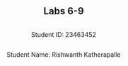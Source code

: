 ﻿<div style="display: flex; flex-direction: column; justify-content: center; align-items: center; height: 100vh;">

  <h2>Labs 6-9</h2>
  
  <p>Student ID: 23463452</p>
  <p>Student Name: Rishwanth Katherapalle</p>

</div>

# Lab 6

## Set up an EC2 instance

### [1] Create an EC2 micro instance with Ubuntu and SSH into it. 


### [2] Install the Python 3 virtual environment package. 


### [3] Access a directory 


### [4] Set up a virtual environment


### [5] Activate the virtual environment


### [6] Install nginx


### [7] Configure nginx


### [8] Restart nginx


### [9] Access your EC2 instance


## Set up Django inside the created EC2 instance

### [1] Edit the following files (create them if not exist)


### [2] Run the web server again


### [3] Access the EC2 instance


## Set up an ALB

### [1] Create an application load balancer


### [2] Health check


### [3] Access


<div style="page-break-after: always;"></div>

# Lab 7

## Set up an EC2 instance

## Install and configure Fabric

## Use Fabric for automation

<div style="page-break-after: always;"></div>

# Lab 8

## [1]Create a Dockerfile and build a Docker image

**Step 1**
Make a directory for your lab: " mkdir lab8 " and then go into that directory: " cd lab8 ".

**Step 2**
Create your Dockerfile: 

```
nano Dockerfile
```

Then paste the below script into it and then CTRL+X, Y, ENTER to save it.

```
FROM python:3.10

RUN pip install jupyter boto3 sagemaker awscli
RUN mkdir /notebook

# Use a sample access token
ENV JUPYTER_ENABLE_LAB=yes
ENV JUPYTER_TOKEN="CITS5503"

# Allow access from ALL IPs
RUN jupyter notebook --generate-config
RUN echo "c.NotebookApp.ip = '0.0.0.0'" >> /root/.jupyter/jupyter_notebook_config.py

# Copy the ipynb file
RUN wget -P /notebook https://raw.githubusercontent.com/zhangzhics/CITS5503_Sem2/master/Labs/src/LabAI.ipynb

WORKDIR /notebook
EXPOSE 8888

CMD ["jupyter", "notebook", "--ip=0.0.0.0", "--port=8888", "--no-browser", "--allow-root"]

```
**Step 3**
Now build the dockerfile using:

```
docker build -t YOUR_STUDENT_NUMBER-lab8 .
```
**Note:** Replace student_number with your own.

**Step 4**
After the above script finishes without errors, you can test your image locally by running:

```
docker run -p 8888:8888 YOUR_STUDENT_NUMBER-lab8
```

You can go to 127.0.0.1:8888 to check if a notebook file has been downloaded successfully.

<img width="1919" height="1059" alt="image" src="https://github.com/user-attachments/assets/998e007f-ba8d-49cd-9209-94467a7c2be1" />

The token is **"CITS5503"** as coded in the above script.

<img width="1919" height="518" alt="Screenshot 2025-10-13 134927" src="https://github.com/user-attachments/assets/f7d89e5d-d518-484f-924a-98f81c0b232e" />


## [2]Prepare ECR via Boto3 scripts on your local machine

### ECR
**Step 1**
Now we use this Boto3 script to create a ECR repository:

```
nano create_ecr_repo.py
```

Then paste the below script into it and then CTRL+X, Y, ENTER to save it.

```
import boto3

def create_or_check_repository(repository_name):
    ecr_client = boto3.client('ecr')
    try:
        response = ecr_client.describe_repositories(repositoryNames=[repository_name])
        repository_uri = response['repositories'][0]['repositoryUri']
    except ecr_client.exceptions.RepositoryNotFoundException:
        response = ecr_client.create_repository(repositoryName=repository_name)
        repository_uri = response['repository']['repositoryUri']
    return repository_uri


repository_name = 'YOUR_STUDENT_NUMBER' + '_ecr_repo'
repository_uri = create_or_check_repository(repository_name)
print("ECR URI:", repository_uri)
```
**Note:** Replace student_number with your own.

Then run the script:  **python3 create_ecr_repo.py**

This gives you a **ECR URI**, and you need use this uri to push your Dockerfile into the ECR repository.

**Step 2**
The following code uses the AWS Boto3 to obtain an authorisation token from AWS ECR, decodes it to retrieve the username and password, 
and then generates a Docker login command. This allows the user to log into ECR using the produced command, enabling them to push and pull Docker images.

To get the Docker token:

```
nano create_docker_login_cmd_ecr.py
```
Then paste the below script into it and then CTRL+X, Y, ENTER to save it.

```
import boto3
import base64
def get_docker_login_cmd():
    ecr_client = boto3.client('ecr')
    token = ecr_client.get_authorization_token()
    username, password = base64.b64decode(token['authorizationData'][0]['authorizationToken']).decode().split(':')
    registry = token['authorizationData'][0]['proxyEndpoint']
    return f"docker login -u {username} -p {password} {registry}"

print(get_docker_login_cmd())
```

Run the script: **python3 create_docker_login_cmd_ecr.py**

You will get the command to grant the Docker access to the ECR repo. You have to run the output command from the 
script above in your terminal, and you will get "Login Succeeded" from the terminal if it goes well.

<img width="1898" height="854" alt="Screenshot 2025-10-13 140902" src="https://github.com/user-attachments/assets/33bbb5f6-4700-43d7-b713-3dc3a94e699e" />


**NOTE**: If you're using WSL 2, DNS often breaks and returns an error message such as "no such host". If so, try this:
- Edit your WSL resolv.conf:
  
```bash
sudo rm /etc/resolv.conf
echo "nameserver 8.8.8.8" | sudo tee /etc/resolv.conf
sudo chattr +i /etc/resolv.conf
```
- Restart WSL2

## [3]Push a local Docker image onto ECR

Once you see the "Login Succeeded" message, you tag and push your local Docker image to your ECR repository via terminal. To tag your image as the latest version, do:

```
docker tag YOUR_STUDENT_NUMBER-lab8:latest YOUR_ECR_URI:latest
```
Replace your student number.

Then push to your ECR:

```
docker push YOUR_ECR_URI:latest
```
**YOUR_ECR_URI** is the one we get from the above step.

<img width="1887" height="392" alt="Screenshot 2025-10-13 140930" src="https://github.com/user-attachments/assets/76e316cb-3ce6-4035-8143-69a9c0e67b7e" />

The step above takes some time to upload, which depends on your internet connection.

<img width="1919" height="526" alt="Screenshot 2025-10-13 140945" src="https://github.com/user-attachments/assets/18e39dc9-5262-4ea6-9840-573344aafd00" />


## [4]Deploy your Docker image onto ECS


### Create a task definition for an ECS task:

To inject environment variables into your ECS task, add an environment field in your container definition as follows:

**Step 1**

```
nano create_task_def_ecs.py
```
Then paste the below script into it and then CTRL+X, Y, ENTER to save it.
Replace student number with your own number and ECR_URI from the above steps

```
import boto3

def create_ecs_task_definition(
    client, image_uri, account_id, task_role_name, execution_role_name, student_id,
    environment_dict=None,port=8888, cpu='256', memory='512'
):
    task_role_arn = f'arn:aws:iam::{account_id}:role/{task_role_name}'
    execution_role_arn = f'arn:aws:iam::{account_id}:role/{execution_role_name}'

    env_list = [{'name': k, 'value': v} for k, v in (environment_dict or {}).items()]
    
    response = client.register_task_definition(
        family=f'{student_id}-task-family',
        networkMode='awsvpc',
        requiresCompatibilities=['FARGATE'],
        cpu=cpu,
        memory=memory,
        taskRoleArn=task_role_arn,
        executionRoleArn=execution_role_arn,
        containerDefinitions=[
            {
                'name': f'{student_id}-container',
                'image': image_uri,
                'essential': True,
                'portMappings': [
                    {
                        'containerPort': port,
                        'hostPort': port,
                        'protocol': 'tcp'
                    },
                ]
            },
        ],
    )
    return response

account_id = '489389878001'
student_id = "YOUR_STUDENT_NUMBER"
task_role_name = 'SageMakerRole'
execution_role_name = 'ecsTaskExecutionRole'
image_uri = 'YOUR_ECR_URI'


ecs_client = boto3.client('ecs')

task_definition = create_ecs_task_definition(
    ecs_client,
    image_uri,
    account_id,
    task_role_name,
    execution_role_name,
    student_id,
    port=8888                      
)
print("Task Definition ARN:", task_definition['taskDefinition']['taskDefinitionArn'])

```
**Step 2**
Run the script: **python3 create_task_def_ecs.py**

The printed task definition ARN is used for the next step.

<img width="1201" height="104" alt="Screenshot 2025-10-13 142844" src="https://github.com/user-attachments/assets/4e6eadb2-d573-4603-9513-703cfdb6777b" />


### [5]Create an ECS service:

**Step1**
First, create a cluster then create an ECS service:

```
nano create_ecs_service.py
```
Then paste the below script into it and then CTRL+X, Y, ENTER to save it.
Replace student number with your own number and ECR_URI from the above steps

```
import boto3

def create_ecs_cluster(client, cluster_name):
    response = client.create_cluster(
        clusterName=cluster_name
    )
    return response

def create_ecs_service(client, cluster_name, service_name, task_definition, subnet_ids, security_group_ids):
    response = client.create_service(
        cluster=cluster_name,
        serviceName=service_name,
        taskDefinition=task_definition,
        desiredCount=1,
        launchType='FARGATE',
        networkConfiguration={
            'awsvpcConfiguration': {
                'subnets': subnet_ids,
                'securityGroups': security_group_ids,
                'assignPublicIp': 'ENABLED'
            }
        },
        deploymentConfiguration={
            'maximumPercent': 200,
            'minimumHealthyPercent': 100
        }
    )
    return response

#This function is to check when the service becomes stable
def wait_for_service_stability(client, cluster_name, service_name):
    waiter = client.get_waiter('services_stable')
    waiter.wait(cluster=cluster_name, services=[service_name])

ecs_client = boto3.client('ecs')

student_id = "YOUR_STUDENT_NUMBER"
ECR_image_uri = 'YOUR_ECR_URI'

cluster_name = student_id + '-cluster'
create_ecs_cluster(ecs_client, cluster_name)

service_name = student_id + '-service'
task_definition = 'YOUR_TASK_DEFINITION_ARN'
subnet_id_1= 'YOUR_SUBNET_ID_1'
subnet_id_2= 'YOUR_SUBNET_ID_2'
subnet_id_3= 'YOUR_SUBNET_ID_3'

subnet_ids = [subnet_id_1, subnet_id_2, subnet_id_3]
security_group_ids = ['YOUR_SECURITY_GROUP_ID']

ecs_client = boto3.client('ecs')

service_response = create_ecs_service(ecs_client, cluster_name, service_name, task_definition, subnet_ids, security_group_ids)
print(f'ECS Service created: {service_response["service"]["serviceArn"]}')

print(f'Waiting for service {service_name} to become stable...')
wait_for_service_stability(ecs_client, cluster_name, service_name)
print(f'Service {service_name} is now stable.')

```

**Step 2**  
Security Group setup (via Console)
Go to VPC → Security Groups → Create security group

Name: ecs-lab8-sg
VPC: default

Inbound rules:
Type: Custom TCP, Port: 8888, Source: 0.0.0.0/0

Outbound rules:
Type: HTTPS, Port: 443, Destination: 0.0.0.0/0

Copy the Security Group ID (e.g. sg-0abcd1234ef567890) for the above code.

**Step 3** — Find your subnet IDs

In AWS Console:

Navigate to VPC → Subnets

Note 3 subnet IDs from your default VPC in ap-northeast-1a, 1b, 1c
For example:
subnet-0a1b2c3d4e5f6a7b
subnet-1a2b3c4d5e6f7a8b
subnet-2a3b4c5d6e7f8a9b

<img width="1913" height="746" alt="Screenshot 2025-10-13 143112" src="https://github.com/user-attachments/assets/4e8b1d34-e076-4d5c-b852-0f2f0f80d40f" />

<img width="1919" height="846" alt="Screenshot 2025-10-13 143827" src="https://github.com/user-attachments/assets/c826a93b-9a93-4ed3-b23c-749a5f9e5b6a" />

**Step 4**
Now run the above script: **python3 create_ecs_service.py**

### [6]Get a public IP address

Remember to update relevant variables below such as cluster and service names after running the above script in the previous step to create a service:
Then run this command after running the above script.

```
aws ecs describe-tasks \
    --cluster YOUR_CLUSTER_NAME \
    --tasks $(aws ecs list-tasks --cluster YOUR_CLUSTER_NAME --service-name YOUR_SERVICE_NAME --query 'taskArns[0]' --output text) \
    --query 'tasks[0].attachments[0].details[?name==`networkInterfaceId`].value' \
    --output text | xargs -I {} aws ec2 describe-network-interfaces \
    --network-interface-ids {} \
    --query 'NetworkInterfaces[0].Association.PublicIp' \
    --output text
```
<img width="1686" height="488" alt="Screenshot 2025-10-13 150442" src="https://github.com/user-attachments/assets/bd93f624-5ad2-423b-ab3d-06f58c23c3dc" />

Note the IP address from this step.

Open a browser and navigate to the following address to run it within your ECS. Your public IP address was returned in the previous step.

```
<YOUR PUBLIC IP>:8888
```
<img width="1915" height="1110" alt="Screenshot 2025-10-13 150737" src="https://github.com/user-attachments/assets/0f63b564-b263-49e9-b0b6-d3ae21311c35" />

## Run Hyperparameter Tuning Jobs

For this step, it is detailed in the notebook [here](https://github.com/zhangzhics/CITS5503_Sem2/blob/master/Labs/src/LabAI.ipynb). 


<div style="page-break-after: always;"></div>

# Lab 9

## AWS Comprehend

AWS Comprehend offers different services to analyse text using machine learning. With Comprehend API, you will be able to perform common NLP tasks such as sentiment analysis, or simply detecting the language from the text.

For example, to detect the language used in a given text using boto3 you can use the following code:
```python
import boto3
client = boto3.client('comprehend')

# Detect Entities
response = client.detect_dominant_language(
    Text="The French Revolution was a period of social and political upheaval in France and its colonies beginning in 1789 and ending in 1799.",
)

print(response['Languages'])
```

By executing the code above, we will get something like this:
```
[{'LanguageCode': 'en', 'Score': 0.9961233139038086}]
```
This means that the detected language is 'en' (English) and has a confidence in the prediction greater than 0.99. 

### Detect Languages from different texts

#### [1] Modify the code above

We are modifying the above code to detect different languages using the AWS Comprehend API `detect_dominant_language()`
and `boto3` for texts of 4 different langauges and we format in a way so that the output would be printing message in
the format "<predicted_language> was detected with confidence". Here we replace the language code with it's actual 
name and the confidence is represented as a percentage.

We use these texts from English, Italian, Spanish and French to test the the AWS Comprehend API `detect_dominant_language()`:

**English:**
"The French Revolution was a period of social and political upheaval in France and its colonies beginning in 1789 and ending in 1799."

**Spanish:**
"El Quijote es la obra más conocida de Miguel de Cervantes Saavedra. Publicada su primera parte con el título de El ingenioso hidalgo don Quijote de la Mancha a comienzos de 1605, es una de las obras más destacadas de la literatura española y la literatura universal, y una de las más traducidas. En 1615 aparecería la segunda parte del Quijote de Cervantes con el título de El ingenioso caballero don Quijote de la Mancha."

**French:**
"Moi je n'étais rien Et voilà qu'aujourd'hui Je suis le gardien Du sommeil de ses nuits Je l'aime à mourir Vous pouvez détruire Tout ce qu'il vous plaira Elle n'a qu'à ouvrir L'espace de ses bras Pour tout reconstruire Pour tout reconstruire Je l'aime à mourir"
[From the Song: "Je l'Aime a Mourir" - Francis Cabrel ]

**Italian:**
"L'amor che move il sole e l'altre stelle."
[Quote from "Divine Comedy" - Dante Alighieri]

### Step 1
Now we create a script using the command: 
```
nano detect_lang.py
```
Paste the below script and press CTRL+X and Y and ENTER.

Use the following `detect_lang.py` script to test the above texts and get our desired output format:

```
import boto3

client = boto3.client('comprehend')

# Texts in different languages
Texts = [
    "The French Revolution was a period of social and political upheaval in France and its colonies beginning in 1789 and ending in 1799.",
    "El Quijote es la obra más conocida de Miguel de Cervantes Saavedra. Publicada su primera parte con el título de El ingenioso hidalgo don Quijote de la Mancha a comienzos de 1605, es una de las obras más
     destacadas de la literatura española y la literatura universal, y una de las más traducidas. En 1615 aparecería la segunda parte del Quijote de Cervantes con el título de El ingenioso caballero don Quijote
     de la Mancha.",
    "Moi je n'étais rien Et voilà qu'aujourd'hui Je suis le gardien Du sommeil de ses nuits Je l'aime à mourir Vous pouvez détruire Tout ce qu'il vous plaira Elle n'a qu'à ouvrir L'espace de ses bras Pour tout
     reconstruire Pour tout reconstruire Je l'aime à mourir",
    "L'amor che move il sole e l'altre stelle."
]

# Dictionary to map language codes to their abbrevations
lang_dict = {
    'en': 'English',
    'es': 'Spanish',
    'fr': 'French',
    'it': 'Italian'
}

for text in Texts:
    response = client.detect_dominant_language(Text=text)
    lang_code = response['Languages'][0]['LanguageCode']
    confidence = response['Languages'][0]['Score'] * 100
    l_name = lang_dict.get(lang_code)
    print(f"{l_name} was detected with {confidence:.1f}% confidence")

```

We use a list name `Text` to store the texts of different languages, which we intend to identify.
Then we map the language codes to the language names to get the output in the desired format using
a dictionary called `lang_dict`.

AWS Comprehend returns two key values for each detected language:
  LanguageCode (like 'en', 'es', 'fr', 'it')
  Score (the confidence value, between 0 and 1) 

To get the desired output, we convert these short codes into full names using this dictionary.
`response = client.detect_dominant_language(Text=text)`.

This line calls the Comprehend API and sends one piece of text at a time to be analyzed in the for loop.
The response is a Python dictionary (JSON-style object) that contains details about the detected languages and confidence scores.

Example response:
`{'Languages': [{'LanguageCode': 'fr', 'Score': 0.9934}]}`.

Now we process this to get the actual name mapped to the language code and the percentage from score by
multiplying it with 100. This gives us our desired output.

### Step2
You can run the script using:
```
python3 detect_lang.py
```

This will give you the output in the format "<predicted_language> was detected with confidence" for the above texts.

### Analyse sentiment 

### Step 1
Now we create a script using the command: 
```
nano detect_sentiment.py
```
Paste the below script and press CTRL+X and Y and ENTER.

Use the following `detect_sentiment.py` script to test the above texts for sentiment to see if the data is positive, negative or neutral:

```
import boto3

client = boto3.client('comprehend')

# Texts in different languages
Texts = [
    "The French Revolution was a period of social and political upheaval in France and its colonies beginning in 1789 and ending in 1799.",
    "El Quijote es la obra más conocida de Miguel de Cervantes Saavedra. Publicada su primera parte con el título de El ingenioso hidalgo don Quijote de la Mancha a comienzos de 1605, es una de las obras más destacadas de la literatura española y la literatura universal, y una de las más traducidas. En 1615 aparecería la segunda parte del Quijote de Cervantes con el título de El ingenioso caballero don Quijote de la Mancha.",
    "Moi je n'étais rien Et voilà qu'aujourd'hui Je suis le gardien Du sommeil de ses nuits Je l'aime à mourir Vous pouvez détruire Tout ce qu'il vous plaira Elle n'a qu'à ouvrir L'espace de ses bras Pour tout reconstruire Pour tout reconstruire Je l'aime à mourir",
    "L'amor che move il sole e l'altre stelle."
]

# Dictionary to map language codes to their abbrevations
lang_dict = {
    'en': 'English',
    'es': 'Spanish',
    'fr': 'French',
    'it': 'Italian'
}

for text in Texts:
    response = client.detect_dominant_language(Text=text)
    lang_code = response['Languages'][0]['LanguageCode']

    # Detect sentiment using the detected language code
    senti_response = client.detect_sentiment(Text=text, LanguageCode=lang_code)
    sentiment = senti_response['Sentiment']
    sentiment_scores = senti_response['SentimentScore']

    print(f"Sentiment: {sentiment}")

```
Here we just extend from the above code by using the API `client.detect_syntax(Text=text, LanguageCode=lang_code)`
where the lang_code is obtained from the response for the detect_dominant_language(). The response for the detect syntax
is of the format:
{
    'Sentiment': 'POSITIVE'|'NEGATIVE'|'NEUTRAL'|'MIXED',
    'SentimentScore': {
        'Positive': ...,
        'Negative': ...,
        'Neutral': ...,
        'Mixed': ...
    }
}
So, we use the "Sentiment" key of this response to get our sentiment analysis for our text.

### Step2
You can run the script using:
```
python3 detect_sentiment.py
```

This will give you the output in the format "Sentiment: Positive/Negative/Neutral" for the above texts.

### Detect entities

### Step 1
Now we create a script using the command: 
```
nano detect_entities.py
```
Paste the below script and press CTRL+X and Y and ENTER.

Use the following `detect_entities.py` script to test the above texts and find the entities of these texts:

```
import boto3

client = boto3.client('comprehend')

# Texts in different languages
Texts = [
    "The French Revolution was a period of social and political upheaval in France and its colonies beginning in 1789 and ending in 1799.",
    "El Quijote es la obra más conocida de Miguel de Cervantes Saavedra. Publicada su primera parte con el título de El ingenioso hidalgo don Quijote de la Mancha a comienzos de 1605, es una de las obras más destacadas de la literatura española y la literatura universal, y una de las más traducidas. En 1615 aparecería la segunda parte del Quijote de Cervantes con el título de El ingenioso caballero don Quijote de la Mancha.",
    "Moi je n'étais rien Et voilà qu'aujourd'hui Je suis le gardien Du sommeil de ses nuits Je l'aime à mourir Vous pouvez détruire Tout ce qu'il vous plaira Elle n'a qu'à ouvrir L'espace de ses bras Pour tout reconstruire Pour tout reconstruire Je l'aime à mourir",
    "L'amor che move il sole e l'altre stelle."
]

# Dictionary to map language codes to their abbrevations
lang_dict = {
    'en': 'English',
    'es': 'Spanish',
    'fr': 'French',
    'it': 'Italian'
}

for text in Texts:
    response = client.detect_dominant_language(Text=text)
    lang_code = response['Languages'][0]['LanguageCode']

    # Detect entities using the detected language code
    entity_response = client.detect_entities(Text=text, LanguageCode=lang_code)
    for entity in entity_response['Entities']:
        print(f"  - {entity['Text']} : ({entity['Type']})")
    
```
Here we just extend from the above code by using the API `client.detect_entities(Text=text, LanguageCode=lang_code)`
where the lang_code is obtained from the response for the detect_dominant_language(). The response for the detect entity
is of the format:
{
    'Entities': [
        {
            'Score': ...,
            'Type': 'PERSON'|'LOCATION'|'ORGANIZATION'|'COMMERCIAL_ITEM'|'EVENT'|'DATE'|'QUANTITY'|'TITLE'|'OTHER',
            'Text': 'string',
            ....
        }
      ]
    }

So, we use the 'type' and 'text' of the "Entities" response to get the entities and it's type in our texts.

### Step2
You can run the script using:
```
python3 detect_entities.py
```

This will give you the output in the format " 'text' : 'type' " for the above texts.

**What is an entity?**

An **entity** is a specific object that is mentioned in the text. Specifically, an entity can be any name of a person, place, organization or a true date, time, or number.
So basically, entities refer to a true situation or object that has individual meaning when referred to in a sentence, and is marked specifically in the sentence.

### Detect keyphrases

### Step 1
Now we create a script using the command: 
```
nano detect_key_phrases.py
```
Paste the below script and press CTRL+X and Y and ENTER.

Use the following `detect_key_phrases.py` script to test the above texts and get their key phrases:

```
import boto3

client = boto3.client('comprehend')

# Texts in different languages
Texts = [
    "The French Revolution was a period of social and political upheaval in France and its colonies beginning in 1789 and ending in 1799.",
    "El Quijote es la obra más conocida de Miguel de Cervantes Saavedra. Publicada su primera parte con el título de El ingenioso hidalgo don Quijote de la Mancha a comienzos de 1605, es una de las obras más destacadas de la literatura española y la literatura universal, y una de las más traducidas. En 1615 aparecería la segunda parte del Quijote de Cervantes con el título de El ingenioso caballero don Quijote de la Mancha.",
    "Moi je n'étais rien Et voilà qu'aujourd'hui Je suis le gardien Du sommeil de ses nuits Je l'aime à mourir Vous pouvez détruire Tout ce qu'il vous plaira Elle n'a qu'à ouvrir L'espace de ses bras Pour tout reconstruire Pour tout reconstruire Je l'aime à mourir",
    "L'amor che move il sole e l'altre stelle."
]

# Dictionary to map language codes to their abbrevations
lang_dict = {
    'en': 'English',
    'es': 'Spanish',
    'fr': 'French',
    'it': 'Italian'
}

for text in Texts:
    response = client.detect_dominant_language(Text=text)
    lang_code = response['Languages'][0]['LanguageCode']

    # Detect key phrase using the detected language code
    key_phrase_response = client.detect_key_phrases(Text=text, LanguageCode=lang_code)
    key_phrase = key_phrase_response['KeyPhrases'][1]['Text']

    print(f"key_phrases: {key_phrase}")

```

Here we just extend from the above code by using the API `client.detect_key_phrases(Text=text, LanguageCode=lang_code)`
where the lang_code is obtained from the response for the detect_dominant_language(). The response for the detect key phrase
is of the format:
{
    'KeyPhrases': [
        {
            'Score': ...,
            'Text': 'string',
            'BeginOffset': 123,
            'EndOffset': 123
        },
    ]
}
So, we use the 'Text' key in the entity of the 'KeyPhases' key to get the key_phrase of our texts.

### Step2
You can run the script using:
```
python3 detect_key_phrases.py
```

This will give you the output in the format "Key Phrase: key_phrase_of_the_text" for the above texts.

**What is a key phrase?**
A key phrase is any portion of text that adds to the meaning or emphasis of a sentence, even if it isn't unique or descriptive.

### Detect syntaxes

### Step 1
Now we create a script using the command: 
```
nano detect_syntax.py
```
Paste the below script and press CTRL+X and Y and ENTER.

Use the following `detect_syntax.py` script to test the above texts and get the syntax of these texts:

```
import boto3

client = boto3.client('comprehend')

# Texts in different languages
Texts = [
    "The French Revolution was a period of social and political upheaval in France and its colonies beginning in 1789 and ending in 1799.",
    "El Quijote es la obra más conocida de Miguel de Cervantes Saavedra. Publicada su primera parte con el título de El ingenioso hidalgo don Quijote de la Mancha a comienzos de 1605, es una de las obras más destacadas de la literatura española y la literatura universal, y una de las más traducidas. En 1615 aparecería la segunda parte del Quijote de Cervantes con el título de El ingenioso caballero don Quijote de la Mancha.",
    "Moi je n'étais rien Et voilà qu'aujourd'hui Je suis le gardien Du sommeil de ses nuits Je l'aime à mourir Vous pouvez détruire Tout ce qu'il vous plaira Elle n'a qu'à ouvrir L'espace de ses bras Pour tout reconstruire Pour tout reconstruire Je l'aime à mourir",
    "L'amor che move il sole e l'altre stelle."
]

# Dictionary to map language codes to their abbrevations
lang_dict = {
    'en': 'English',
    'es': 'Spanish',
    'fr': 'French',
    'it': 'Italian'
}

for text in Texts:
    response = client.detect_dominant_language(Text=text)
    lang_code = response['Languages'][0]['LanguageCode']

    # Detect syntax using the detected language code
    syntax_response = client.detect_syntax(Text=text, LanguageCode=lang_code)
    text_phrase = syntax_response['SyntaxTokens'][1]['Text']
    text_part_of_speech = syntax_response['SyntaxTokens'][4]['PartOfSpeech']
    text_tag = text_part_of_speech['Tag']

    print(f"{text_phrase} is : {text_tag}")

```

Here we just extend from the above code by using the API `client.detect_syntax(Text=text, LanguageCode=lang_code)`
where the lang_code is obtained from the response for the detect_dominant_language(). The response for the detect syntax
is of the format:

{
    'SyntaxTokens': [
        {
            'TokenId': 123,
            'Text': 'string',
            'BeginOffset': 123,
            'EndOffset': 123,
            'PartOfSpeech': {
                'Tag': 'ADJ'|'ADP'|'ADV'|'AUX'|'CONJ'|'CCONJ'|'DET'|'INTJ'|'NOUN'|'NUM'|'O'|'PART'|'PRON'|'PROPN'|'PUNCT'|'SCONJ'|'SYM'|'VERB',
                'Score': ...
            }
        },
    ]
}

So, we use the text and the "Tag" for the 'PartOfSpeech' to get the syntax from our texts.

### Step2
You can run the script using:
```
python3 detect_syntax.py
```

This will give you the output in the format "Text phrase is: 'Tag'" for the above texts.

**What are syntaxes?**
Syntax displays the order and arrangement of words in a sentence and their level of grammatical roles.

<img width="917" height="465" alt="image" src="https://github.com/user-attachments/assets/f80ade29-fd78-4aa3-a17d-8145fe6c9d05" />

<img width="905" height="442" alt="image" src="https://github.com/user-attachments/assets/dde18be9-70ce-4b0b-95b6-dc5b9d9ebf37" />


## AWS Rekognition

### Add images

You can use the following script `create_lab9_bucket.py` based on thescript in lab 3 to create an s3 bucket and:

Add an image of an urban setting (named as urban.jpg).

Add an image of a person on the beach (named as beach.jpg).

Add an image with people showing their faces (named as faces.jpg).

Add an image with text (named as text.jpg).

into the bucket:

```
import os
import boto3
import botocore

# --- Configuration ---
STUDENT_ID = '23463452'
REGION = 'ap-northeast-1'   
BUCKET_NAME = f"{STUDENT_ID}-lab9"

# --- Initialize S3 client ---
s3 = boto3.client('s3', region_name=REGION)

# --- Create the S3 bucket ---
s3.create_bucket(
            Bucket=BUCKET_NAME,
            CreateBucketConfiguration={'LocationConstraint': REGION}
        )

print(f"Bucket '{BUCKET_NAME}' created successfully in {REGION} region.")

# --- Upload function ---
def upload_file(file_path, file_name):
    """Upload a local file to the S3 bucket."""
    print(f"Uploading {file_name} → s3://{BUCKET_NAME}/{file_name}")
    s3.upload_file(file_path, BUCKET_NAME, file_name)
    print(f"Uploaded: {file_name}")

# --- List of images to upload ---
images = [
    ('urban.jpg', 'Image of an urban setting'),
    ('beach.jpg', 'Image of a person on the beach'),
    ('faces.jpg', 'Image with people showing their faces'),
    ('text.jpg', 'Image with text')
]

# --- Upload each image ---
for filename, description in images:
    if os.path.exists(filename):
        upload_file(filename, filename)
    else:
        print(f"Missing file: {filename} — please place it in the same directory as this script.")

print("\n All uploads complete.")

```
**Note:** Make sure the directories are placed in the same directory as the script.

This code creates an Amazon S3 bucket called 23463452-lab9 in the ap-northeast-1 (Tokyo) region.
First, it initializes an S3 client using boto3, then creates the bucket using the specified region as the location constraint.

Then the program defines upload_file() method which uploads a local file to the S3 bucket using the s3.upload_file() command.
Then it checks to see if there are four specific image files - urban.jpg, beach.jpg, faces.jpg, and text.jpg - in this same folder as the script,
and if it finds any of these files, it uploads these files to the bucket.

If any image file is missing, the program prints out a message to remind the user to place the file in the same folder as the script.
Once all available files are uploaded the program confirms all uploads are complete.

So, first create this script using the command:
```
nano create_lab9_bucket.py
```
Copy paste the above script and the CTRL+X , Y and then ENTER to save it.

Now run it :

```
python3 create_lab9_bucket.py

```

<img width="1366" height="517" alt="image" src="https://github.com/user-attachments/assets/4a0331e3-238d-4a45-973f-16c65b4b53cc" />
<img width="1531" height="621" alt="image" src="https://github.com/user-attachments/assets/72c0421d-1322-45f9-9f6a-75b66161c3af" />


### Test AWS rekognition



